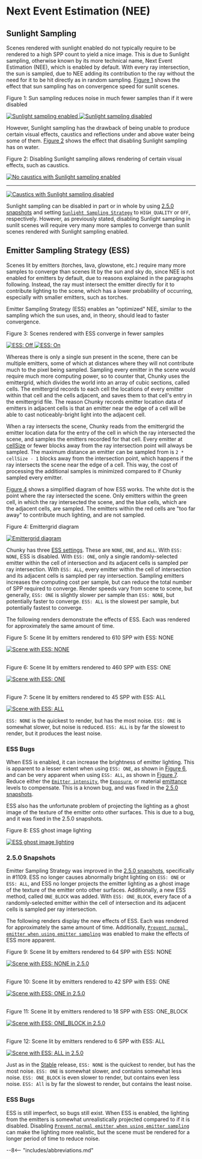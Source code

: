 # Next Event Estimation (NEE)

<!-- TODO: Explain how NEE works -->

## Sunlight Sampling

Scenes rendered with sunlight enabled do not typically require to be rendered to a high SPP count to yield a nice image. This is due to Sunlight sampling, otherwise known by its more technical name, Next Event Estimation (NEE), which is enabled by default. With every ray intersection, the sun is sampled, due to NEE adding its contribution to the ray without the need for it to be hit directly as in random sampling. [Figure 1](#figure-1) shows the effect that sun sampling has on convergence speed for sunlit scenes.

<div class="figure" id="figure-1">
  <p class="figure">
  Figure 1: Sun sampling reduces noise in much fewer samples than if it were disabled
  </p>
  <div class="figuregridcontainer">
    <a href="../../../img/reference/introduction/next_event_estimation/spp_comparison_sss_fast.png">
      <img class="figure" src="../../../img/reference/introduction/next_event_estimation/spp_comparison_sss_fast.png" alt="Sunlight sampling enabled">
    </a>
    <a href="../../../img/reference/introduction/next_event_estimation/spp_comparison_sss_off.png">
      <img class="figure" src="../../../img/reference/introduction/next_event_estimation/spp_comparison_sss_off.png" alt="Sunlight sampling disabled">
    </a>
  </div>
</div>

However, Sunlight sampling has the drawback of being unable to produce certain visual effects, caustics and reflections under and above water being some of them. [Figure 2](#figure-2) shows the effect that disabling Sunlight sampling has on water.

<div class="figure" id="figure-2">
  <p class="figure">
  Figure 2: Disabling Sunlight sampling allows rendering of certain visual effects, such as caustics.
  </p>
  <div class="figureimgcontainer">
    <a href="../../../img/reference/introduction/next_event_estimation/no_caustics.png">
      <img class="figure" src="../../../img/reference/introduction/next_event_estimation/no_caustics.png" alt="No caustics with Sunlight sampling enabled">
    </a>
    <hr>
    <a href="../../../img/reference/introduction/next_event_estimation/caustics.png">
      <img class="figure" src="../../../img/reference/introduction/next_event_estimation/caustics.png" alt="Caustics with Sunlight sampling disabled">
    </a>
  </div>
</div>

Sunlight sampling can be disabled in part or in whole by using [2.5.0 snapshots](../../user_interface/chunky_launcher/chunky_launcher_gui#advanced-settings) and setting [`Sunlight Sampling Strategy`](../../user_interface/chunky/snapshot/render_controls/lighting) to `HIGH_QUALITY` or `OFF`, respectively. However, as previously stated, disabling Sunlight sampling in sunlit scenes will require very many more samples to converge than sunlit scenes rendered with Sunlight sampling enabled.

## Emitter Sampling Strategy (ESS)

Scenes lit by emitters (torches, lava, glowstone, etc.) require many more samples to converge than scenes lit by the sun and sky do, since NEE is not enabled for emitters by default, due to reasons explained in the paragraphs following. Instead, the ray must intersect the emitter directly for it to contribute lighting to the scene, which has a lower probability of occurring, especially with smaller emitters, such as torches.

Emitter Sampling Strategy (ESS) enables an "optimized" NEE, similar to the sampling which the sun uses, and, in theory, should lead to faster convergence.

<div class="figure" id="figure-3">
  <p class="figure">
  Figure 3: Scenes rendered with ESS converge in fewer samples
  </p>
  <div class="figuregridcontainer">
    <a href="../../../img/reference/introduction/next_event_estimation/spp_comparison_ess_none.png">
      <img class="figure" src="../../../img/reference/introduction/next_event_estimation/spp_comparison_ess_none.png" alt="ESS: Off">
    </a>
    <a href="../../../img/reference/introduction/next_event_estimation/spp_comparison_ess_all.png">
      <img class="figure" src="../../../img/reference/introduction/next_event_estimation/spp_comparison_ess_all.png" alt="ESS: On">
    </a>
  </div>
</div>

Whereas there is only a single sun present in the scene, there can be multiple emitters, some of which at distances where they will not contribute much to the pixel being sampled. Sampling every emitter in the scene would require much more computing power, so to counter that, Chunky uses the emittergrid, which divides the world into an array of cubic sections, called cells. The emittergrid records to each cell the locations of every emitter within that cell and the cells adjacent, and saves them to that cell's entry in the emittergrid file. The reason Chunky records emitter location data of emitters in adjacent cells is that an emitter near the edge of a cell will be able to cast noticeably-bright light into the adjacent cell.

When a ray intersects the scene, Chunky reads from the emittergrid the emitter location data for the entry of the cell in which the ray intersected the scene, and samples the emitters recorded for that cell. Every emitter at [cellSize](../../user_interface/chunky/stable/render_controls/advanced) or fewer blocks away from the ray intersection point will always be sampled. The maximum distance an emitter can be sampled from is `2 * cellSize - 1` blocks away from the intersection point, which happens if the ray intersects the scene near the edge of a cell. This way, the cost of processing the additional samples is minimized compared to if Chunky sampled every emitter.

[Figure 4](#figure-4) shows a simplified diagram of how ESS works. The white dot is the point where the ray intersected the scene. Only emitters within the green cell, in which the ray intersected the scene, and the blue cells, which are the adjacent cells, are sampled. The emitters within the red cells are "too far away" to contribute much lighting, and are not sampled.

<div class="figure" id="figure-4">
  <p class="figure">
  Figure 4: Emittergrid diagram
  </p>
  <div class="figureimgcontainer">
    <a href="../../../img/reference/introduction/next_event_estimation/ess_diagram.png">
      <img class="figure" src="../../../img/reference/introduction/next_event_estimation/ess_diagram.png" alt="Emittergrid diagram">
    </a>
  </div>
</div>

Chunky has three [ESS settings](../../user_interface/chunky/stable/render_controls/lighting). These are `NONE`, `ONE`, and `ALL`. With `ESS: NONE`, ESS is disabled. With `ESS: ONE`, only a single randomly-selected emitter within the cell of intersection and its adjacent cells is sampled per ray intersection. With `ESS: ALL`, every emitter within the cell of intersection and its adjacent cells is sampled per ray intersection. Sampling emitters increases the computing cost per sample, but can reduce the total number of SPP required to converge. Render speeds vary from scene to scene, but generally, `ESS: ONE` is slightly slower per sample than `ESS: NONE`, but potentially faster to converge. `ESS: ALL` is the slowest per sample, but potentially fastest to converge.

The following renders demonstrate the effects of ESS. Each was rendered for approximately the same amount of time.

<div class="figure" id="figure-5">
  <p class="figure">
  Figure 5: Scene lit by emitters rendered to 610 SPP with ESS: NONE
  </p>
  <div class="figureimgcontainer">
    <a href="../../../img/reference/introduction/next_event_estimation/ess_none.png">
      <img class="figure" src="../../../img/reference/introduction/next_event_estimation/ess_none.png" alt="Scene with ESS: NONE">
    </a>
  </div>
</div>
<br>

<div class="figure" id="figure-6">
  <p class="figure">
  Figure 6: Scene lit by emitters rendered to 460 SPP with ESS: ONE
  </p>
  <div class="figureimgcontainer">
    <a href="../../../img/reference/introduction/next_event_estimation/ess_one.png">
      <img class="figure" src="../../../img/reference/introduction/next_event_estimation/ess_one.png" alt="Scene with ESS: ONE">
    </a>
  </div>
</div>
<br>

<div class="figure" id="figure-7">
  <p class="figure">
  Figure 7: Scene lit by emitters rendered to 45 SPP with ESS: ALL
  </p>
  <div class="figureimgcontainer">
    <a href="../../../img/reference/introduction/next_event_estimation/ess_all.png">
      <img class="figure" src="../../../img/reference/introduction/next_event_estimation/ess_all.png" alt="Scene with ESS: ALL">
    </a>
  </div>
</div>

`ESS: NONE` is the quickest to render, but has the most noise. `ESS: ONE` is somewhat slower, but noise is reduced. `ESS: ALL` is by far the slowest to render, but it produces the least noise.

<h3>
ESS Bugs
</h3>

When ESS is enabled, it can increase the brightness of emitter lighting. This is apparent to a lesser extent when using `ESS: ONE`, as shown in [Figure 6](#figure-6), and can be very apparent when using `ESS: ALL`, as shown in [Figure 7](#figure-7). Reduce either the [`Emitter intensity`](../../user_interface/chunky/stable/render_controls/lighting), the [`Exposure`](../../user_interface/chunky/stable/render_controls/postprocessing), or material [emittance](../../user_interface/chunky/stable/render_controls/materials) levels to compensate. This is a known bug, and was fixed in the [2.5.0 snapshots](../../user_interface/chunky_launcher/chunky_launcher_gui#advanced-settings).

ESS also has the unfortunate problem of projecting the lighting as a ghost image of the texture of the emitter onto other surfaces. This is due to a bug, and it was fixed in the 2.5.0 snapshots.

<div class="figure" id="figure-8">
  <p class="figure">
  Figure 8: ESS ghost image lighting
  </p>
  <div class="figureimgcontainer">
    <a href="../../../img/reference/introduction/next_event_estimation/ess_ghost.png">
      <img class="figure" src="../../../img/reference/introduction/next_event_estimation/ess_ghost.png" alt="ESS ghost image lighting">
    </a>
  </div>
</div>

### 2.5.0 Snapshots

Emitter Sampling Strategy was improved in the [2.5.0 snapshots](../../user_interface/chunky_launcher/chunky_launcher_gui#advanced-settings), specifically in #1109. ESS no longer causes abnormally bright lighting on `ESS: ONE` or `ESS: ALL`, and ESS no longer projects the emitter lighting as a ghost image of the texture of the emitter onto other surfaces. Additionally, a new ESS method, called `ONE_BLOCK` was added. With `ESS: ONE_BLOCK`, every face of a randomly-selected emitter within the cell of intersection and its adjacent cells is sampled per ray intersection.

The following renders display the new effects of ESS. Each was rendered for approximately the same amount of time. Additionally, [`Prevent normal emitter when using emitter sampling`](../../user_interface/chunky/stable/render_controls/advanced) was enabled to make the effects of ESS more apparent.

<div class="figure" id="figure-9">
  <p class="figure">
  Figure 9: Scene lit by emitters rendered to 64 SPP with ESS: NONE
  </p>
  <div class="figureimgcontainer">
    <a href="../../../img/reference/introduction/next_event_estimation/ess_none_2.5.0.png">
      <img class="figure" src="../../../img/reference/introduction/next_event_estimation/ess_none_2.5.0.png" alt="Scene with ESS: NONE in 2.5.0">
    </a>
  </div>
</div>
<br>

<div class="figure" id="figure-10">
  <p class="figure">
  Figure 10: Scene lit by emitters rendered to 42 SPP with ESS: ONE
  </p>
  <div class="figureimgcontainer">
    <a href="../../../img/reference/introduction/next_event_estimation/ess_one_2.5.0.png">
      <img class="figure" src="../../../img/reference/introduction/next_event_estimation/ess_one_2.5.0.png" alt="Scene with ESS: ONE in 2.5.0">
    </a>
  </div>
</div>
<br>

<div class="figure" id="figure-11">
  <p class="figure">
  Figure 11: Scene lit by emitters rendered to 18 SPP with ESS: ONE_BLOCK
  </p>
  <div class="figureimgcontainer">
    <a href="../../../img/reference/introduction/next_event_estimation/ess_one_block_2.5.0.png">
      <img class="figure" src="../../../img/reference/introduction/next_event_estimation/ess_one_block_2.5.0.png" alt="Scene with ESS: ONE_BLOCK in 2.5.0">
    </a>
  </div>
</div>
<br>

<div class="figure" id="figure-12">
  <p class="figure">
  Figure 12: Scene lit by emitters rendered to 6 SPP with ESS: ALL
  </p>
  <div class="figureimgcontainer">
    <a href="../../../img/reference/introduction/next_event_estimation/ess_all_2.5.0.png">
      <img class="figure" src="../../../img/reference/introduction/next_event_estimation/ess_all_2.5.0.png" alt="Scene with ESS: ALL in 2.5.0">
    </a>
  </div>
</div>

Just as in the [Stable](../../user_interface/chunky_launcher/chunky_launcher_gui#advanced-settings) release, `ESS: NONE` is the quickest to render, but has the most noise. `ESS: ONE` is somewhat slower, and contains somewhat less noise. `ESS: ONE_BLOCK` is even slower to render, but contains even less noise. `ESS: All` is by far the slowest to render, but contains the least noise.

<h3>
ESS Bugs
</h3>

ESS is still imperfect, so bugs still exist. When ESS is enabled, the lighting from the emitters is somewhat unrealistically projected compared to if it is disabled. Disabling [`Prevent normal emitter when using emitter sampling`](../../user_interface/chunky/stable/render_controls/advanced#controls) can make the lighting more realistic, but the scene must be rendered for a longer period of time to reduce noise.

--8<-- "includes/abbreviations.md"
